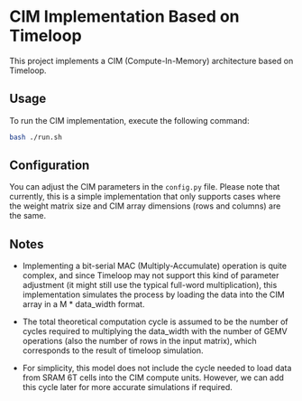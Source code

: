 # CIM Implementation Based on Timeloop

This project implements a CIM (Compute-In-Memory) architecture based on Timeloop.

## Usage

To run the CIM implementation, execute the following command:

```bash
bash ./run.sh
```
## Configuration

You can adjust the CIM parameters in the ```config.py``` file. Please note that currently, this is a simple implementation that only supports cases where the weight matrix size and CIM array dimensions (rows and columns) are the same.

## Notes

- Implementing a bit-serial MAC (Multiply-Accumulate) operation is quite complex, and since Timeloop may not support this kind of parameter adjustment (it might still use the typical full-word multiplication), this implementation simulates the process by loading the data into the CIM array in a M * data_width format.

- The total theoretical computation cycle is assumed to be the number of cycles required to multiplying the data_width with the number of GEMV operations (also the number of rows in the input matrix), which corresponds to the result of timeloop simulation.

- For simplicity, this model does not include the cycle needed to load data from SRAM 6T cells into the CIM compute units. However, we can add this cycle later for more accurate simulations if required.